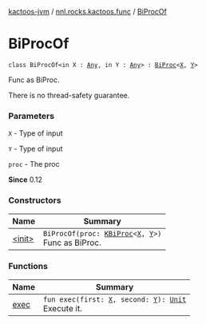 [kactoos-jvm](../../index.md) / [nnl.rocks.kactoos.func](../index.md) / [BiProcOf](./index.md)

# BiProcOf

`class BiProcOf<in X : `[`Any`](https://kotlinlang.org/api/latest/jvm/stdlib/kotlin/-any/index.html)`, in Y : `[`Any`](https://kotlinlang.org/api/latest/jvm/stdlib/kotlin/-any/index.html)`> : `[`BiProc`](../../nnl.rocks.kactoos/-bi-proc/index.md)`<`[`X`](index.md#X)`, `[`Y`](index.md#Y)`>`

Func as BiProc.

There is no thread-safety guarantee.

### Parameters

`X` - Type of input

`Y` - Type of input

`proc` - The proc

**Since**
0.12

### Constructors

| Name | Summary |
|---|---|
| [&lt;init&gt;](-init-.md) | `BiProcOf(proc: `[`KBiProc`](../../nnl.rocks.kactoos/-k-bi-proc.md)`<`[`X`](index.md#X)`, `[`Y`](index.md#Y)`>)`<br>Func as BiProc. |

### Functions

| Name | Summary |
|---|---|
| [exec](exec.md) | `fun exec(first: `[`X`](index.md#X)`, second: `[`Y`](index.md#Y)`): `[`Unit`](https://kotlinlang.org/api/latest/jvm/stdlib/kotlin/-unit/index.html)<br>Execute it. |
